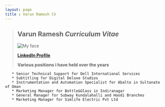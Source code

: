 ```yaml
---
layout: page
title : Varun Ramesh CV
---
```

<style>
.theBlackBackground {background-color:#000;color: red;}
</style>
>
>
>##  **Varun Ramesh** _Curriculum Vitae_ ##
>![My face](https://media.licdn.com/dms/image/C5103AQFTDCUT9CCfWA/profile-displayphoto-shrink_200_200/0?e=1575504000&v=beta&t=g7Sd5ZrO56jiXlBmio6CKvdLtrOpkBteEMILYeeGsxY)
>
>[**LinkedIn Profile**](https://www.linkedin.com/in/varun-ramesh-4a278059/)
>
>**Various positions i have held over the years**

	   * Senior Technical Support for Dell International Services
       * Subtitling for Digital Deluxe Studios
       * Instrumentation and Automation Specialist for Abalto in Sultanate of Oman
       * Marketing Manager for Bottle&Glass in Indiranagar
       * General Manager for Subway Kundalahalli and Hoodi Branches
       * Marketing Manager for Simlife Electric Pvt Ltd  

